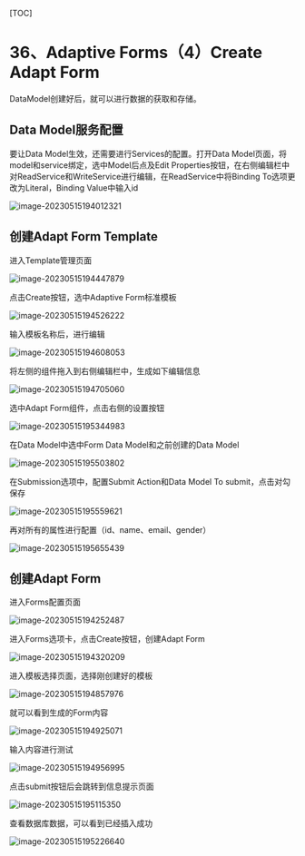 [TOC]

# 36、Adaptive Forms（4）Create Adapt Form

DataModel创建好后，就可以进行数据的获取和存储。

## Data Model服务配置

要让Data Model生效，还需要进行Services的配置。打开Data Model页面，将model和service绑定，选中Model后点及Edit Properties按钮，在右侧编辑栏中对ReadService和WriteService进行编辑，在ReadService中将Binding To选项更改为Literal，Binding Value中输入id

![image-20230515194012321](./04_CreateAdaptForm.assets/image-20230515194012321.png)

## 创建Adapt Form Template

进入Template管理页面

![image-20230515194447879](./04_CreateAdaptForm.assets/image-20230515194447879.png)

点击Create按钮，选中Adaptive Form标准模板

![image-20230515194526222](./04_CreateAdaptForm.assets/image-20230515194526222.png)

输入模板名称后，进行编辑

![image-20230515194608053](./04_CreateAdaptForm.assets/image-20230515194608053.png)

将左侧的组件拖入到右侧编辑栏中，生成如下编辑信息

![image-20230515194705060](./04_CreateAdaptForm.assets/image-20230515194705060.png)

选中Adapt Form组件，点击右侧的设置按钮

![image-20230515195344983](./04_CreateAdaptForm.assets/image-20230515195344983.png)

在Data Model中选中Form Data Model和之前创建的Data Model

![image-20230515195503802](./04_CreateAdaptForm.assets/image-20230515195503802.png)

在Submission选项中，配置Submit Action和Data Model To submit，点击对勾保存

![image-20230515195559621](./04_CreateAdaptForm.assets/image-20230515195559621.png)

再对所有的属性进行配置（id、name、email、gender）

![image-20230515195655439](./04_CreateAdaptForm.assets/image-20230515195655439.png)

## 创建Adapt Form

进入Forms配置页面

![image-20230515194252487](./04_CreateAdaptForm.assets/image-20230515194252487.png)

进入Forms选项卡，点击Create按钮，创建Adapt Form

![image-20230515194320209](./04_CreateAdaptForm.assets/image-20230515194320209.png)

进入模板选择页面，选择刚创建好的模板

![image-20230515194857976](./04_CreateAdaptForm.assets/image-20230515194857976.png)

就可以看到生成的Form内容

![image-20230515194925071](./04_CreateAdaptForm.assets/image-20230515194925071.png)

输入内容进行测试

![image-20230515194956995](./04_CreateAdaptForm.assets/image-20230515194956995.png)

点击submit按钮后会跳转到信息提示页面

![image-20230515195115350](./04_CreateAdaptForm.assets/image-20230515195115350.png)

查看数据库数据，可以看到已经插入成功

![image-20230515195226640](./04_CreateAdaptForm.assets/image-20230515195226640.png)

